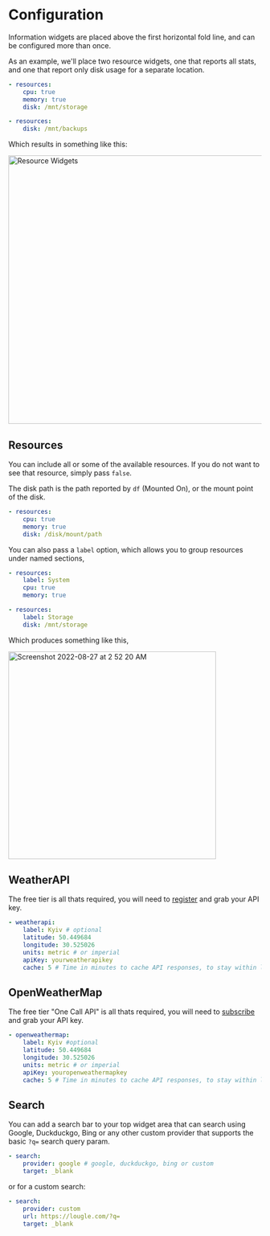 # Configuration

Information widgets are placed above the first horizontal fold line, and can be configured more than once.

As an example, we'll place two resource widgets, one that reports all stats, and one that report only disk usage for a separate location.

```yaml
- resources:
    cpu: true
    memory: true
    disk: /mnt/storage

- resources:
    disk: /mnt/backups
```

Which results in something like this:

<img width="534" alt="Resource Widgets" src="https://user-images.githubusercontent.com/82196/186882330-73d1024c-a0b8-4d8c-81dc-f1c2b3920188.png">


## Resources

You can include all or some of the available resources.  If you do not want to see that resource, simply pass `false`.

The disk path is the path reported by `df` (Mounted On), or the mount point of the disk.

```yaml
- resources:
    cpu: true
    memory: true
    disk: /disk/mount/path
```

You can also pass a `label` option, which allows you to group resources under named sections,

```yaml
- resources:
    label: System
    cpu: true
    memory: true

- resources:
    label: Storage
    disk: /mnt/storage
```

Which produces something like this,

<img width="413" alt="Screenshot 2022-08-27 at 2 52 20 AM" src="https://user-images.githubusercontent.com/82196/187005111-57a29f5c-96d5-4dab-bedc-eaecf3de5c57.png">


## WeatherAPI

The free tier is all thats required, you will need to [register](https://www.weatherapi.com/signup.aspx) and grab your API key.

```yaml
- weatherapi:
    label: Kyiv # optional
    latitude: 50.449684
    longitude: 30.525026
    units: metric # or imperial
    apiKey: yourweatherapikey
    cache: 5 # Time in minutes to cache API responses, to stay within limits
```

## OpenWeatherMap

The free tier "One Call API" is all thats required, you will need to [subscribe](https://home.openweathermap.org/subscriptions/unauth_subscribe/onecall_30/base) and grab your API key.

```yaml
- openweathermap:
    label: Kyiv #optional
    latitude: 50.449684
    longitude: 30.525026
    units: metric # or imperial
    apiKey: youropenweathermapkey
    cache: 5 # Time in minutes to cache API responses, to stay within limits
```


## Search

You can add a search bar to your top widget area that can search using Google, Duckduckgo, Bing or any other custom provider that supports the basic `?q=` search query param.

```yaml
- search:
    provider: google # google, duckduckgo, bing or custom
    target: _blank
```

or for a custom search:

```yaml
- search:
    provider: custom
    url: https://lougle.com/?q=
    target: _blank
```